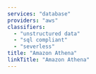 ```yaml
---
services: "database"
providers: "aws"
classifiers:
  - "unstructured data"
  - "sql compliant"
  - "severless"
title: "Amazon Athena"
linkTitle: "Amazon Athena"
---
```


